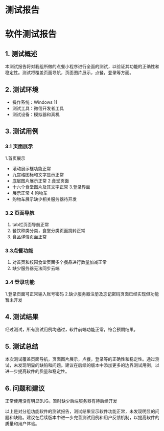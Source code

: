 # 测试报告
# 软件测试报告


## 1. 测试概述
本测试报告将对我组所做的点餐小程序进行全面的测试，以验证其功能的正确性和稳定性。测试将覆盖页面导航，页面图片展示，点餐，登录等方面。

## 2. 测试环境
- 操作系统：Windows 11
- 测试工具：微信开发者工具
- 测试设备：模拟器和真机

## 3. 测试用例

### 3.1 页面展示
1.首页展示
 - 滚动展示框功能正常
 - 九宫格图标和文字显示正常
 - 底层图片展示正常
2.食堂页面
  - 十六个食堂图片及其文字正常
3.登录界面 
  - 展示正常
4.购物车
  - 购物车展示缺少相关服务器待开发

### 3.2 页面导航
1. tab栏页面导航正常
2. 餐饮种类分类，食堂分类页面跳转正常
3. 食品详情页面正常

### 3.3点餐功能
1. 对首页和校园食堂页面多个餐品进行数量加减正常
2. 缺少服务器无法同步云端

### 3.4 登录功能
1.登录页面可正常输入账号密码
2.缺少服务器注册及忘记密码页面已经实现但功能暂未开发

## 4. 测试结果
经过测试，所有测试用例均通过，软件前端功能正常，符合预期结果。

## 5. 测试总结
本次测试覆盖页面导航，页面图片展示，点餐，登录等的正确性和稳定性。通过测试，未发现明显的缺陷和问题。建议在后续的版本中添加更多的边界测试用例，以进一步提高软件的质量和稳定性。

## 6. 问题和建议
正常使用没有明显BUG。暂时缺少后端服务器有待后续开发

以上是对分组功能软件的测试报告，测试结果显示软件功能正常，未发现明显的问题和缺陷。建议在后续版本中进一步完善测试用例和用户反馈机制，以提高软件的质量和用户体验。
